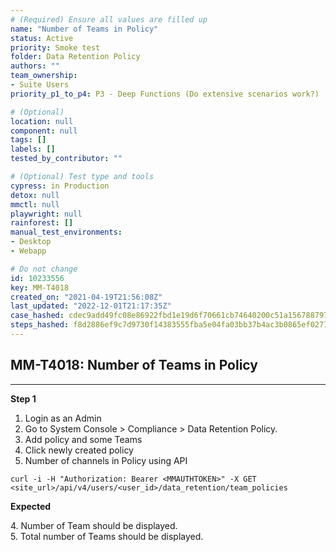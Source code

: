 ```yaml
---
# (Required) Ensure all values are filled up
name: "Number of Teams in Policy"
status: Active
priority: Smoke test
folder: Data Retention Policy
authors: ""
team_ownership: 
- Suite Users
priority_p1_to_p4: P3 - Deep Functions (Do extensive scenarios work?)

# (Optional)
location: null
component: null
tags: []
labels: []
tested_by_contributor: ""

# (Optional) Test type and tools
cypress: in Production
detox: null
mmctl: null
playwright: null
rainforest: []
manual_test_environments: 
- Desktop
- Webapp

# Do not change
id: 10233556
key: MM-T4018
created_on: "2021-04-19T21:56:08Z"
last_updated: "2022-12-01T21:17:35Z"
case_hashed: cdec9add49fc08e86922fbd1e19d6f70661cb74640200c51a156788797f5fc9b3cc3d33825a5a7df98c117d0cf41494c
steps_hashed: f8d2886ef9c7d9730f14383555fba5e04fa03bb37b4ac3b0865ef0277e4c70a541a1abe556d59bda20599b2befa3eced
---
```


<!-- (Auto-generated) Based on frontmatter's "key" and "name" -->

## MM-T4018: Number of Teams in Policy

---

**Step 1**

1. Login as an Admin
2. Go to System Console > Compliance > Data Retention Policy.
3. Add policy and some Teams
4. Click newly created policy
5. Number of channels in Policy using API

```
curl -i -H "Authorization: Bearer <MMAUTHTOKEN>" -X GET <site_url>/api/v4/users/<user_id>/data_retention/team_policies
```

**Expected**

4\. Number of Team should be displayed.\
5\. Total number of Teams should be displayed.
